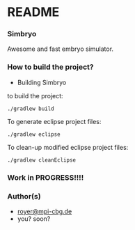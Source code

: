 # README #

### Simbryo ###

Awesome and fast embryo simulator.

### How to build the project? ###

* Building Simbryo

to build the project:

    ./gradlew build

To generate eclipse project files:

    ./gradlew eclipse

To clean-up modified eclipse project files:

    ./gradlew cleanEclipse


### Work in PROGRESS!!!! ###


### Author(s) ###

* royer@mpi-cbg.de
* you? soon?
